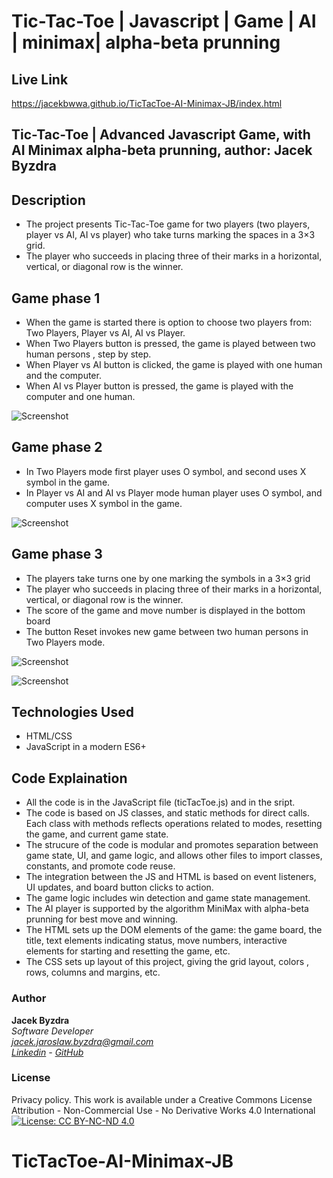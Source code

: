 # Tic-Tac-Toe | Javascript | Game | AI | minimax| alpha-beta prunning

## Live Link
https://jacekbwwa.github.io/TicTacToe-AI-Minimax-JB/index.html

## Tic-Tac-Toe |  Advanced Javascript Game, with AI Minimax alpha-beta prunning, author: Jacek Byzdra  

## Description 
- The project presents Tic-Tac-Toe game for two players (two players, player vs AI, AI vs player) who take turns marking the spaces in a 3×3 grid.  
- The player who succeeds in placing three of their marks in a horizontal, vertical, or diagonal row is the winner.  

## Game phase 1  
- When the game is started there is option to choose two players from: Two Players, Player vs AI, AI vs Player.  
- When Two Players button is pressed, the game is played between two human persons , step by step.  
- When Player vs AI button is clicked,  the game is played with one human and the computer.  
- When AI vs Player button is pressed,  the game is played with the computer and one human.  

![Screenshot](screenshot1.png)

## Game phase 2  
- In Two Players mode first player uses O symbol, and second uses X symbol in the game.
- In Player vs AI and AI vs Player mode human player uses O symbol, and computer uses X symbol in the game.

![Screenshot](screenshot2.png)

## Game phase 3
- The players take turns one by one marking the symbols in a 3×3 grid  
- The player who succeeds in placing three of their marks in a horizontal, vertical, or diagonal row is the winner.   
- The score of the game and move number is displayed in the bottom board  
- The button Reset invokes new game between two human persons in Two Players mode. 

![Screenshot](screenshot3.png)

![Screenshot](screenshot4.png)

## Technologies Used
- HTML/CSS
- JavaScript in a modern ES6+

## Code Explaination
- All the code is in the JavaScript file (ticTacToe.js) and in the sript. 
- The code is based on JS classes, and static methods for direct calls. Each class with methods reflects operations related to modes, resetting the game, and current game state.
- The strucure of the code is modular and promotes separation between game state, UI, and game logic, and allows other files to import classes, constants, and promote code reuse.
- The integration between the JS and HTML is based on event listeners, UI updates, and board button clicks to action.
- The game logic includes win detection and game state management.
- The AI player is supported by the algorithm MiniMax with alpha-beta prunning for best move and winning.
- The HTML sets up the DOM elements of the game: the game board, the title, text elements indicating status, move numbers, interactive elements for starting and resetting the game, etc.
- The CSS sets up layout  of this project, giving the grid layout, colors , rows, columns and margins, etc.


### Author

**Jacek Byzdra**  
*Software Developer  
jacek.jaroslaw.byzdra@gmail.com  
[Linkedin](https://www.linkedin.com/in/jacek-byzdra/) - [GitHub](https://github.com/jacekbwwa)*

### License
Privacy policy. This work is available under a Creative Commons License Attribution - Non-Commercial Use - No Derivative Works 4.0 International
[![License: CC BY-NC-ND 4.0](https://licensebuttons.net/l/by-nc-nd/4.0/80x15.png)](https://creativecommons.org/licenses/by-nc-nd/4.0/)


# TicTacToe-AI-Minimax-JB
